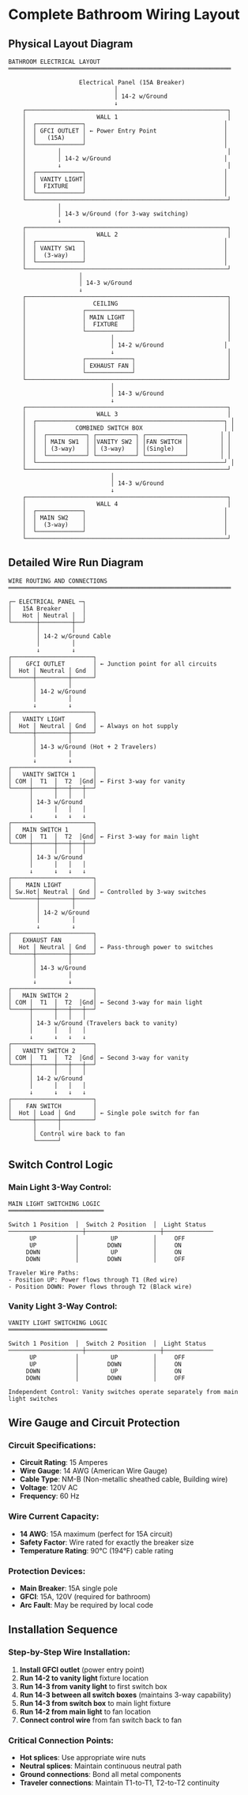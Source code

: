# Complete Bathroom Wiring Layout

## Physical Layout Diagram

```
BATHROOM ELECTRICAL LAYOUT
═══════════════════════════════════════════════════════════════

                    Electrical Panel (15A Breaker)
                              │
                              │ 14-2 w/Ground
                              ↓
    ┌─────────────────────────────────────────────────────────┐
    │                    WALL 1                               │
    │  ┌─────────────┐                                       │
    │  │ GFCI OUTLET │ ← Power Entry Point                   │
    │  │   (15A)     │                                       │
    │  └─────────────┘                                       │
    │         │                                               │
    │         │ 14-2 w/Ground                                │
    │         ↓                                               │
    │  ┌─────────────┐                                       │
    │  │ VANITY LIGHT│                                       │
    │  │  FIXTURE    │                                       │
    │  └─────────────┘                                       │
    └─────────────────────────────────────────────────────────┘
              │
              │ 14-3 w/Ground (for 3-way switching)
              ↓
    ┌─────────────────────────────────────────────────────────┐
    │                    WALL 2                               │
    │  ┌─────────────┐                                       │
    │  │ VANITY SW1  │                                       │
    │  │  (3-way)    │                                       │
    │  └─────────────┘                                       │
    └─────────────────────────────────────────────────────────┘
                    │
                    │ 14-3 w/Ground
                    ↓
    ┌─────────────────────────────────────────────────────────┐
    │                   CEILING                               │
    │                ┌─────────────┐                          │
    │                │ MAIN LIGHT  │                          │
    │                │  FIXTURE    │                          │
    │                └─────────────┘                          │
    │                        │                                │
    │                        │ 14-2 w/Ground                 │
    │                        ↓                                │
    │                ┌─────────────┐                          │
    │                │ EXHAUST FAN │                          │
    │                └─────────────┘                          │
    └─────────────────────────────────────────────────────────┘
                             │
                             │ 14-3 w/Ground
                             ↓
    ┌─────────────────────────────────────────────────────────┐
    │                    WALL 3                               │
    │  ┌─────────────────────────────────────────────────────┐ │
    │  │           COMBINED SWITCH BOX                       │ │
    │  │  ┌───────────┐ ┌───────────┐ ┌───────────┐         │ │
    │  │  │ MAIN SW1  │ │VANITY SW2 │ │FAN SWITCH │         │ │
    │  │  │ (3-way)   │ │ (3-way)   │ │(Single)   │         │ │
    │  │  └───────────┘ └───────────┘ └───────────┘         │ │
    │  └─────────────────────────────────────────────────────┘ │
    └─────────────────────────────────────────────────────────┘
                             │
                             │ 14-3 w/Ground  
                             ↓
    ┌─────────────────────────────────────────────────────────┐
    │                    WALL 4                               │
    │  ┌─────────────┐                                       │
    │  │ MAIN SW2    │                                       │
    │  │  (3-way)    │                                       │
    │  └─────────────┘                                       │
    └─────────────────────────────────────────────────────────┘
```

## Detailed Wire Run Diagram

```
WIRE ROUTING AND CONNECTIONS
═══════════════════════════════════════════════════════════════

┌─ ELECTRICAL PANEL ─┐
│   15A Breaker      │
│   Hot │ Neutral │  │
└───────┼─────────┼──┘
        │         │
        │ 14-2 w/Ground Cable
        │         │
        ↓         ↓
┌───────────────────────┐
│    GFCI OUTLET        │ ← Junction point for all circuits
│  Hot │ Neutral │ Gnd  │
└──────┼─────────┼──────┘
       │         │
       │ 14-2 w/Ground
       │         │
       ↓         ↓
┌───────────────────────┐
│   VANITY LIGHT        │
│  Hot │ Neutral │ Gnd  │ ← Always on hot supply
└──────┼─────────┼──────┘
       │         │
       │ 14-3 w/Ground (Hot + 2 Travelers)
       │         │
       ↓         ↓
┌───────────────────────┐
│   VANITY SWITCH 1     │
│ COM │  T1  │  T2  │Gnd│ ← First 3-way for vanity
└─────┼──────┼───┼───┼──┘
      │      │   │   │
      │ 14-3 w/Ground
      │      │   │   │
      ↓      ↓   ↓   ↓
┌───────────────────────┐
│   MAIN SWITCH 1       │
│ COM │  T1  │  T2  │Gnd│ ← First 3-way for main light
└─────┼──────┼───┼───┼──┘
      │      │   │   │
      │ 14-3 w/Ground
      │      │   │   │
      ↓      ↓   ↓   ↓
┌───────────────────────┐
│    MAIN LIGHT         │
│ Sw.Hot│ Neutral │ Gnd │ ← Controlled by 3-way switches
└───────┼─────────┼─────┘
        │         │
        │ 14-2 w/Ground
        │         │
        ↓         ↓
┌───────────────────────┐
│   EXHAUST FAN         │
│  Hot │ Neutral │ Gnd  │ ← Pass-through power to switches
└──────┼─────────┼──────┘
       │         │
       │ 14-3 w/Ground
       │         │
       ↓         ↓
┌───────────────────────┐
│   MAIN SWITCH 2       │
│ COM │  T1  │  T2  │Gnd│ ← Second 3-way for main light
└─────┼──────┼───┼───┼──┘
      │      │   │   │
      │ 14-3 w/Ground (Travelers back to vanity)
      │      │   │   │
      ↓      ↓   ↓   ↓
┌───────────────────────┐
│   VANITY SWITCH 2     │
│ COM │  T1  │  T2  │Gnd│ ← Second 3-way for vanity
└─────┼──────┼───┼───┼──┘
      │      │   │   │
      │ 14-2 w/Ground
      │      │   │   │
      ↓      ↓   ↓   ↓
┌───────────────────────┐
│    FAN SWITCH         │
│  Hot │ Load │ Gnd     │ ← Single pole switch for fan
└──────┼──────┼─────────┘
       │      │
       │ Control wire back to fan
       └──────┘
```

## Switch Control Logic

### Main Light 3-Way Control:
```
MAIN LIGHT SWITCHING LOGIC
═══════════════════════════

Switch 1 Position  │  Switch 2 Position  │  Light Status
─────────────────────┼─────────────────────┼──────────────
      UP           │         UP          │     OFF
      UP           │        DOWN         │     ON
     DOWN          │         UP          │     ON
     DOWN          │        DOWN         │     OFF

Traveler Wire Paths:
- Position UP: Power flows through T1 (Red wire)
- Position DOWN: Power flows through T2 (Black wire)
```

### Vanity Light 3-Way Control:
```
VANITY LIGHT SWITCHING LOGIC
════════════════════════════

Switch 1 Position  │  Switch 2 Position  │  Light Status
─────────────────────┼─────────────────────┼──────────────
      UP           │         UP          │     OFF
      UP           │        DOWN         │     ON
     DOWN          │         UP          │     ON
     DOWN          │        DOWN         │     OFF

Independent Control: Vanity switches operate separately from main light switches
```

## Wire Gauge and Circuit Protection

### Circuit Specifications:
- **Circuit Rating**: 15 Amperes
- **Wire Gauge**: 14 AWG (American Wire Gauge)
- **Cable Type**: NM-B (Non-metallic sheathed cable, Building wire)
- **Voltage**: 120V AC
- **Frequency**: 60 Hz

### Wire Current Capacity:
- **14 AWG**: 15A maximum (perfect for 15A circuit)
- **Safety Factor**: Wire rated for exactly the breaker size
- **Temperature Rating**: 90°C (194°F) cable rating

### Protection Devices:
- **Main Breaker**: 15A single pole
- **GFCI**: 15A, 120V (required for bathroom)
- **Arc Fault**: May be required by local code

## Installation Sequence

### Step-by-Step Wire Installation:
1. **Install GFCI outlet** (power entry point)
2. **Run 14-2 to vanity light** fixture location
3. **Run 14-3 from vanity light** to first switch box
4. **Run 14-3 between all switch boxes** (maintains 3-way capability)
5. **Run 14-3 from switch box** to main light fixture
6. **Run 14-2 from main light** to fan location
7. **Connect control wire** from fan switch back to fan

### Critical Connection Points:
- **Hot splices**: Use appropriate wire nuts
- **Neutral splices**: Maintain continuous neutral path
- **Ground connections**: Bond all metal components
- **Traveler connections**: Maintain T1-to-T1, T2-to-T2 continuity
